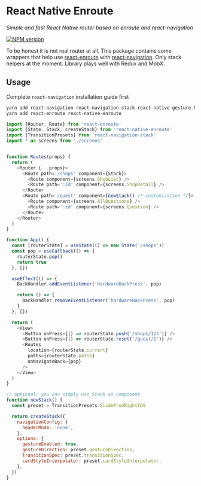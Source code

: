 # React Native Enroute

_Simple and fast React Native router based on enroute and react-navigation_

[![NPM version](https://img.shields.io/npm/v/react-native-enroute.svg)](https://www.npmjs.com/package/react-native-enroute)

To be honest it is not real router at all. This package contains some wrappers
that help use [react-enroute](https://github.com/tj/react-enroute)
with [react-navigation](https://github.com/react-community/react-navigation).
Only stack helpers at the moment. Library plays well with Redux and MobX.

## Usage

Complete `react-navigation` installation guide first

```bash
yarn add react-navigation react-navigation-stack react-native-gesture-handler react-native-screens react-native-reanimated
yarn add react-enroute react-native-enroute
```

```js
import {Router, Route} from 'react-enroute'
import {State, Stack, createStack} from 'react-native-enroute'
import {TransitionPresets} from 'react-navigation-stack'
import * as screens from './screens'


function Routes(props) {
  return (
    <Router {...props}>
      <Route path='/shops' component={Stack}>
        <Route component={screens.ShopList} />
        <Route path=':id' component={screens.ShopDetail} />
      </Route>
      <Route path='/quest' component={newStack() /* customization */}>
        <Route component={screens.AllQuestions} />
        <Route path=':id' component={screens.Question} />
      </Route>
    </Router>
  )
}

function App() {
  const [routerState] = useState(() => new State('/shops'))
  const pop = useCallback(() => {
    routerState.pop()
    return true
  }, [])

  useEffect(() => {
    BackHandler.addEventListener('hardwareBackPress', pop)

    return () => {
      BackHandler.removeEventListener('hardwareBackPress', pop)
    }
  }, [])

  return (
    <View>
      <Button onPress={() => routerState.push('/shops/123')} />
      <Button onPress={() => routerState.reset('/quest/1')} />
      <Routes
        location={routerState.current}
        paths={routerState.paths}
        onNavigateBack={pop}
      />
    </View>
  )
}

// optional; you can simply use Stack as component
function newStack() {
  const preset = TransitionPresets.SlideFromRightIOS

  return createStack({
    navigationConfig: {
      headerMode: 'none',
    },
    options: {
      gestureEnabled: true,
      gestureDirection: preset.gestureDirection,
      transitionSpec: preset.transitionSpec,
      cardStyleInterpolator: preset.cardStyleInterpolator,
    },
  })
}
```
